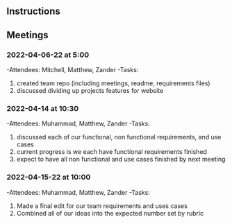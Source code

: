 ## Instructions
  
## Meetings


### 2022-04-06-22 at 5:00
-Attendees: Mitchell, Matthew, Zander
-Tasks:
1. created team repo (including meetings, readme, requirements files)
2. discussed dividing up projects features for website

### 2022-04-14 at 10:30
-Attendees: Muhammad, Matthew, Zander
-Tasks:
1. discussed each of our functional, non functional requirements, and use cases
2. current progress is we each have functional requirements finished
3. expect to have all non functional and use cases finished by next meeting

### 2022-04-15-22 at 10:00
-Attendees: Muhammad, Matthew, Zander
-Tasks:
1. Made a final edit for our team requirements and uses cases
2. Combined all of our ideas into the expected number set by rubric
